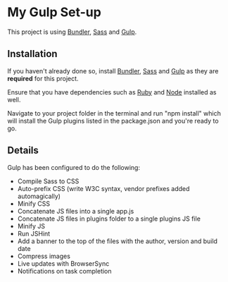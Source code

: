 # My Gulp Set-up

This project is using [Bundler][], [Sass][] and [Gulp][].

## Installation

If you haven't already done so, install [Bundler][], [Sass][] and [Gulp][] as they are __required__ for this project.

Ensure that you have dependencies such as [Ruby][] and [Node][] installed as well.

Navigate to your project folder in the terminal and run "npm install" which will install the Gulp plugins listed in the package.json and you're ready to go.

## Details

Gulp has been configured to do the following:

- Compile Sass to CSS
- Auto-prefix CSS (write W3C syntax, vendor prefixes added automagically)
- Minify CSS
- Concatenate JS files into a single app.js
- Concatenate JS files in plugins folder to a single plugins JS file
- Minify JS
- Run JSHint
- Add a banner to the top of the files with the author, version and build date
- Compress images
- Live updates with BrowserSync
- Notifications on task completion

[Bundler]: http://bundler.io/
[Sass]: http://sass-lang.com/
[Gulp]: http://gulpjs.com/
[Ruby]: https://www.ruby-lang.org/en/
[Node]: http://nodejs.org/